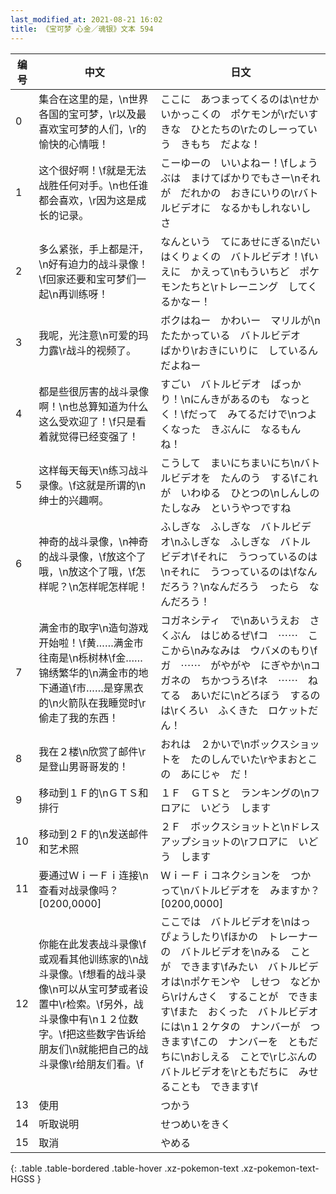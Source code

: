 ```yaml
---
last_modified_at: 2021-08-21 16:02
title: 《宝可梦 心金／魂银》文本 594
---
```

| 编号 | 中文 | 日文 |
| ---- | ---- | ---- |
| 0 | 集合在这里的是，\n世界各国的宝可梦，\r以及最喜欢宝可梦的人们，\r的愉快的心情哦！ | ここに　あつまってくるのは\nせかいかっこくの　ポケモンが\rだいすきな　ひとたちの\rたのしーっていう　きもち　だよな！ |
| 1 | 这个很好啊！\f就是无法战胜任何对手。\n也任谁都会喜欢，\r因为这是成长的记录。 | こーゆーの　いいよねー！\fしょうぶは　まけてばかりでもさー\nそれが　だれかの　おきにいりの\rバトルビデオに　なるかもしれないしさ |
| 2 | 多么紧张，手上都是汗，\n好有迫力的战斗录像！\f回家还要和宝可梦们一起\n再训练呀！ | なんという　てにあせにぎる\nだいはくりょくの　バトルビデオ！\fいえに　かえって\nもういちど　ポケモンたちと\rトレーニング　してくるかなー！ |
| 3 | 我呢，光注意\n可爱的玛力露\r战斗的视频了。 | ボクはねー　かわいー　マリルが\nたたかっている　バトルビデオ　ばかり\rおきにいりに　しているんだよねー |
| 4 | 都是些很厉害的战斗录像啊！\n也总算知道为什么这么受欢迎了！\f只是看着就觉得已经变强了！ | すごい　バトルビデオ　ばっかり！\nにんきがあるのも　なっとく！\fだって　みてるだけで\nつよくなった　きぶんに　なるもんね！ |
| 5 | 这样每天每天\n练习战斗录像。\f这就是所谓的\n绅士的兴趣啊。 | こうして　まいにちまいにち\nバトルビデオを　たんのう　する\fこれが　いわゆる　ひとつの\nしんしの　たしなみ　というやつですね |
| 6 | 神奇的战斗录像，\n神奇的战斗录像，\f放这个了哦，\n放这个了哦，\f怎样呢？\n怎样呢怎样呢！ | ふしぎな　ふしぎな　バトルビデオ\nふしぎな　ふしぎな　バトルビデオ\fそれに　うつっているのは\nそれに　うつっているのは\fなんだろう？\nなんだろう　ったら　なんだろう！ |
| 7 | 满金市的取字\n造句游戏开始啦！\f黄……满金市往南是\n栎树林\f金……锦绣繁华的\n满金市的地下通道\f市……是穿黑衣的\n火箭队在我睡觉时\r偷走了我的东西！ | コガネシティ　で\nあいうえお　さくぶん　はじめるぜ\fコ　⋯⋯　ここから\nみなみは　ウバメのもり\fガ　⋯⋯　がやがや　にぎやか\nコガネの　ちかつうろ\fネ　⋯⋯　ねてる　あいだに\nどろぼう　するのは\rくろい　ふくきた　ロケットだん！ |
| 8 | 我在２楼\n欣赏了邮件\r是登山男哥哥发的！ | おれは　２かいで\nボックスショットを　たのしんでいた\rやまおとこの　あにじゃ　だ！ |
| 9 | 移动到１Ｆ的\nＧＴＳ和排行 | １Ｆ　ＧＴＳと　ランキングの\nフロアに　いどう　します |
| 10 | 移动到２Ｆ的\n发送邮件和艺术照 | ２Ｆ　ボックスショットと\nドレスアップショットの\rフロアに　いどう　します |
| 11 | 要通过ＷｉーＦｉ连接\n查看对战录像吗？[0200,0000] | ＷｉーＦｉコネクションを　つかって\nバトルビデオを　みますか？[0200,0000] |
| 12 | 你能在此发表战斗录像\f或观看其他训练家的\n战斗录像。\f想看的战斗录像\n可以从宝可梦或者设置中\r检索。\f另外，战斗录像中有\n１２位数字。\f把这些数字告诉给朋友们\n就能把自己的战斗录像\r给朋友们看。\f | ここでは　バトルビデオを\nはっぴょうしたり\fほかの　トレーナーの　バトルビデオを\nみる　ことが　できます\fみたい　バトルビデオは\nポケモンや　しせつ　などから\rけんさく　することが　できます\fまた　おくった　バトルビデオには\n１２ケタの　ナンバーが　つきます\fこの　ナンバーを　ともだちに\nおしえる　ことで\rじぶんの　バトルビデオを\rともだちに　みせることも　できます\f |
| 13 | 使用 | つかう |
| 14 | 听取说明 | せつめいをきく |
| 15 | 取消 | やめる |
{: .table .table-bordered .table-hover .xz-pokemon-text .xz-pokemon-text-HGSS }